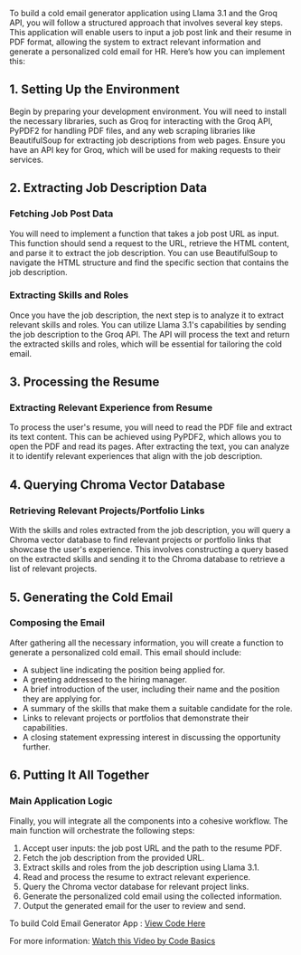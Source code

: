 To build a cold email generator application using Llama 3.1 and the Groq API, you will follow a structured approach that involves several key steps. This application will enable users to input a job post link and their resume in PDF format, allowing the system to extract relevant information and generate a personalized cold email for HR. Here’s how you can implement this:

## **1. Setting Up the Environment**

Begin by preparing your development environment. You will need to install the necessary libraries, such as Groq for interacting with the Groq API, PyPDF2 for handling PDF files, and any web scraping libraries like BeautifulSoup for extracting job descriptions from web pages. Ensure you have an API key for Groq, which will be used for making requests to their services.

## **2. Extracting Job Description Data**

### **Fetching Job Post Data**

You will need to implement a function that takes a job post URL as input. This function should send a request to the URL, retrieve the HTML content, and parse it to extract the job description. You can use BeautifulSoup to navigate the HTML structure and find the specific section that contains the job description.

### **Extracting Skills and Roles**

Once you have the job description, the next step is to analyze it to extract relevant skills and roles. You can utilize Llama 3.1's capabilities by sending the job description to the Groq API. The API will process the text and return the extracted skills and roles, which will be essential for tailoring the cold email.

## **3. Processing the Resume**

### **Extracting Relevant Experience from Resume**

To process the user's resume, you will need to read the PDF file and extract its text content. This can be achieved using PyPDF2, which allows you to open the PDF and read its pages. After extracting the text, you can analyze it to identify relevant experiences that align with the job description.

## **4. Querying Chroma Vector Database**

### **Retrieving Relevant Projects/Portfolio Links**

With the skills and roles extracted from the job description, you will query a Chroma vector database to find relevant projects or portfolio links that showcase the user's experience. This involves constructing a query based on the extracted skills and sending it to the Chroma database to retrieve a list of relevant projects.

## **5. Generating the Cold Email**

### **Composing the Email**

After gathering all the necessary information, you will create a function to generate a personalized cold email. This email should include:

- A subject line indicating the position being applied for.
- A greeting addressed to the hiring manager.
- A brief introduction of the user, including their name and the position they are applying for.
- A summary of the skills that make them a suitable candidate for the role.
- Links to relevant projects or portfolios that demonstrate their capabilities.
- A closing statement expressing interest in discussing the opportunity further.

## **6. Putting It All Together**

### **Main Application Logic**

Finally, you will integrate all the components into a cohesive workflow. The main function will orchestrate the following steps:

1. Accept user inputs: the job post URL and the path to the resume PDF.
2. Fetch the job description from the provided URL.
3. Extract skills and roles from the job description using Llama 3.1.
4. Read and process the resume to extract relevant experience.
5. Query the Chroma vector database for relevant project links.
6. Generate the personalized cold email using the collected information.
7. Output the generated email for the user to review and send.

To build Cold Email Generator App : [View Code Here](https://github.com/SaiKumarSeela/cold-email-generator)

For more information: [Watch this Video by Code Basics](https://www.youtube.com/watch?v=CO4E_9V6li0)
